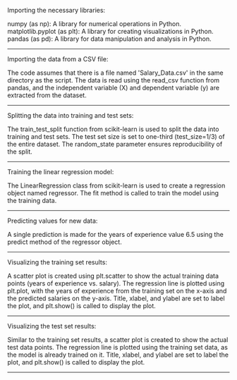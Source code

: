 Importing the necessary libraries:

numpy (as np): A library for numerical operations in Python.
matplotlib.pyplot (as plt): A library for creating visualizations in Python.
pandas (as pd): A library for data manipulation and analysis in Python.

-----------------------------------------------------------------------------------------------------------------------------------------------------


Importing the data from a CSV file:

The code assumes that there is a file named 'Salary_Data.csv' in the same directory as the script.
The data is read using the read_csv function from pandas, and the independent variable (X) and dependent variable (y) are extracted from the dataset.

-----------------------------------------------------------------------------------------------------------------------------------------------------

Splitting the data into training and test sets:

The train_test_split function from scikit-learn is used to split the data into training and test sets.
The test set size is set to one-third (test_size=1/3) of the entire dataset.
The random_state parameter ensures reproducibility of the split.

-----------------------------------------------------------------------------------------------------------------------------------------------------

Training the linear regression model:

The LinearRegression class from scikit-learn is used to create a regression object named regressor.
The fit method is called to train the model using the training data.

-----------------------------------------------------------------------------------------------------------------------------------------------------

Predicting values for new data:

A single prediction is made for the years of experience value 6.5 using the predict method of the regressor object.

-----------------------------------------------------------------------------------------------------------------------------------------------------

Visualizing the training set results:

A scatter plot is created using plt.scatter to show the actual training data points (years of experience vs. salary).
The regression line is plotted using plt.plot, with the years of experience from the training set on the x-axis and the predicted salaries on the y-axis.
Title, xlabel, and ylabel are set to label the plot, and plt.show() is called to display the plot.

-----------------------------------------------------------------------------------------------------------------------------------------------------

Visualizing the test set results:

Similar to the training set results, a scatter plot is created to show the actual test data points.
The regression line is plotted using the training set data, as the model is already trained on it.
Title, xlabel, and ylabel are set to label the plot, and plt.show() is called to display the plot.

-----------------------------------------------------------------------------------------------------------------------------------------------------
